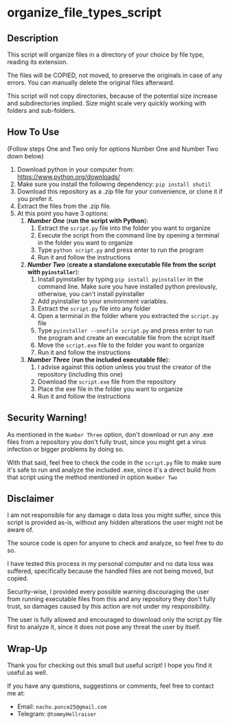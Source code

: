 # organize_file_types_script

## Description
This script will organize files in a directory of your choice by file type, reading its extension.

The files will be COPIED, not moved, to preserve the originals in case of any errors. You 
can manually delete the original files afterward.

This script will not copy directories, because of the potential size increase and subdirectories implied.
Size might scale very quickly working with folders and sub-folders.

## How To Use
(Follow steps One and Two only for options Number One and Number Two down below)
1. Download python in your computer from: https://www.python.org/downloads/
2. Make sure you install the following dependency: `pip install shutil`
3. Download this repository as a .zip file for your convenience, or clone it if you prefer it.
4. Extract the files from the .zip file.
5. At this point you have 3 options:
   1. ***Number One*** (**run the script with Python**):
      1. Extract the `script.py` file into the folder you want to organize
      2. Execute the script from the command line by opening a terminal in the folder you want to organize
      3. Type `python script.py` and press enter to run the program
      4. Run it and follow the instructions
   2. ***Number Two*** (**create a standalone executable file from the script with `pyinstaller`**):
      1. Install pyinstaller by typing `pip install pyinstaller` in the command line. Make sure you have installed python
          previously, otherwise, you can't install pyinstaller
      2. Add pyinstaller to your environment variables.
      3. Extract the `script.py` file into any folder
      4. Open a terminal in the folder where you extracted the `script.py` file
      5. Type `pyinstaller --onefile script.py` and press enter to run the program and create an executable file from 
      the script itself
      6. Move the `script.exe` file to the folder you want to organize
      7. Run it and follow the instructions
   3. ***Number Three*** (**run the included executable file**):
      1. I advise against this option unless you trust the creator of the repository (including this one)
      2. Download the `script.exe` file from the repository
      3. Place the exe file in the folder you want to organize
      4. Run it and follow the instructions

## Security Warning!
As mentioned in the `Number Three` option, don't download or run any .exe files from a repository you don't fully trust,
since you might get a virus infection or bigger problems by doing so.

With that said, feel free to check the code in the `script.py` file to make sure it's safe to run and analyze 
the included .exe, since it's a direct build from that script using the method mentioned in option `Number Two`

## Disclaimer
I am not responsible for any damage o data loss you might suffer, since this script is provided as-is, without any
hidden alterations the user might not be aware of.

The source code is open for anyone to check and analyze, so feel free to do so.

I have tested this process in my personal computer and no data loss was suffered, specifically because the handled 
files are not being moved, but copied.

Security-wise, I provided every possible warning discouraging the user from running executable files from this and
any repository they don't fully trust, so damages caused by this action are not under my responsibility.

The user is fully allowed and encouraged to download only the script.py file first to analyze it, since it does 
not pose any threat the user by itself.

## Wrap-Up
Thank you for checking out this small but useful script! I hope you find it useful as well.

If you have any questions, suggestions or comments, feel free to contact me at:
- Email: `nacho.ponce25@gmail.com`
- Telegram: `@tommyHellraiser`